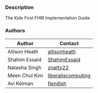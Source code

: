### Description

The Kids First FHIR Implementation Guide

### Authors

| Author | Contact |
| ------ | ------ |
Allison Heath | [allisonheath](https://github.com/allisonheath)
Shahim Essaid | [ShahimEssaid](https://github.com/ShahimEssaid)
Natasha Singh | [znatty22](https://github.com/znatty22)
Meen Chul Kim | [liberaliscomputing](https://github.com/liberaliscomputing)
Avi Kelman | [fiendish](https://github.com/fiendish)
